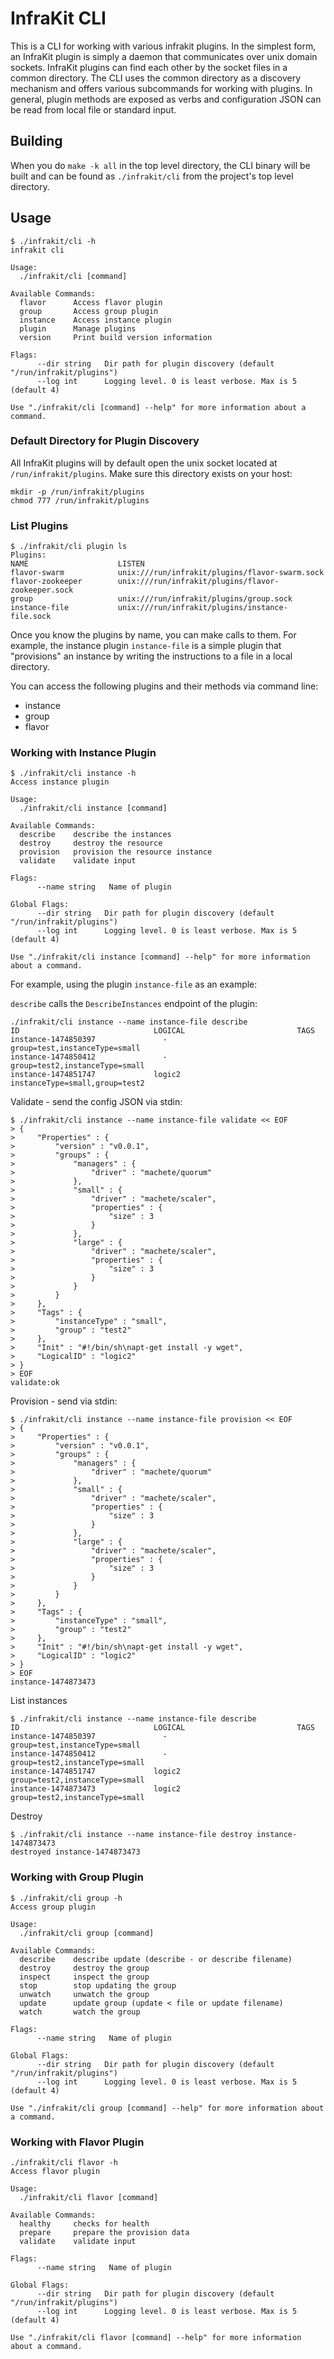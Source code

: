 InfraKit CLI
============

This is a CLI for working with various infrakit plugins.  In the simplest form, an InfraKit plugin
is simply a daemon that communicates over unix domain sockets.  InfraKit plugins can find each
other by the socket files in a common directory.  The CLI uses the common directory as a discovery
mechanism and offers various subcommands for working with plugins. In general, plugin methods are
exposed as verbs and configuration JSON can be read from local file or standard input.

## Building

When you do `make -k all` in the top level directory, the CLI binary will be built and can be
found as `./infrakit/cli` from the project's top level directory.

## Usage

```
$ ./infrakit/cli -h
infrakit cli

Usage:
  ./infrakit/cli [command]

Available Commands:
  flavor      Access flavor plugin
  group       Access group plugin
  instance    Access instance plugin
  plugin      Manage plugins
  version     Print build version information

Flags:
      --dir string   Dir path for plugin discovery (default "/run/infrakit/plugins")
      --log int      Logging level. 0 is least verbose. Max is 5 (default 4)

Use "./infrakit/cli [command] --help" for more information about a command.
```

### Default Directory for Plugin Discovery

All InfraKit plugins will by default open the unix socket located at `/run/infrakit/plugins`.
Make sure this directory exists on your host:

```
mkdir -p /run/infrakit/plugins
chmod 777 /run/infrakit/plugins
```

### List Plugins

```
$ ./infrakit/cli plugin ls
Plugins:
NAME                	LISTEN
flavor-swarm        	unix:///run/infrakit/plugins/flavor-swarm.sock
flavor-zookeeper    	unix:///run/infrakit/plugins/flavor-zookeeper.sock
group               	unix:///run/infrakit/plugins/group.sock
instance-file       	unix:///run/infrakit/plugins/instance-file.sock
```

Once you know the plugins by name, you can make calls to them.  For example, the instance plugin
`instance-file` is a simple plugin that "provisions" an instance by writing the instructions to
a file in a local directory.

You can access the following plugins and their methods via command line:

  + instance
  + group
  + flavor

### Working with Instance Plugin

```
$ ./infrakit/cli instance -h
Access instance plugin

Usage:
  ./infrakit/cli instance [command]

Available Commands:
  describe    describe the instances
  destroy     destroy the resource
  provision   provision the resource instance
  validate    validate input

Flags:
      --name string   Name of plugin

Global Flags:
      --dir string   Dir path for plugin discovery (default "/run/infrakit/plugins")
      --log int      Logging level. 0 is least verbose. Max is 5 (default 4)

Use "./infrakit/cli instance [command] --help" for more information about a command.
```

For example, using the plugin `instance-file` as an example:

`describe` calls the `DescribeInstances` endpoint of the plugin:

```
./infrakit/cli instance --name instance-file describe
ID                            	LOGICAL                       	TAGS
instance-1474850397           	  -                           	group=test,instanceType=small
instance-1474850412           	  -                           	group=test2,instanceType=small
instance-1474851747           	logic2                        	instanceType=small,group=test2
```

Validate - send the config JSON via stdin:

```
$ ./infrakit/cli instance --name instance-file validate << EOF
> {
>     "Properties" : {
>         "version" : "v0.0.1",
>         "groups" : {
>             "managers" : {
>                 "driver" : "machete/quorum"
>             },
>             "small" : {
>                 "driver" : "machete/scaler",
>                 "properties" : {
>                     "size" : 3
>                 }
>             },
>             "large" : {
>                 "driver" : "machete/scaler",
>                 "properties" : {
>                     "size" : 3
>                 }
>             }
>         }
>     },
>     "Tags" : {
>         "instanceType" : "small",
>         "group" : "test2"
>     },
>     "Init" : "#!/bin/sh\napt-get install -y wget",
>     "LogicalID" : "logic2"
> }
> EOF
validate:ok
```

Provision - send via stdin:

```
$ ./infrakit/cli instance --name instance-file provision << EOF
> {
>     "Properties" : {
>         "version" : "v0.0.1",
>         "groups" : {
>             "managers" : {
>                 "driver" : "machete/quorum"
>             },
>             "small" : {
>                 "driver" : "machete/scaler",
>                 "properties" : {
>                     "size" : 3
>                 }
>             },
>             "large" : {
>                 "driver" : "machete/scaler",
>                 "properties" : {
>                     "size" : 3
>                 }
>             }
>         }
>     },
>     "Tags" : {
>         "instanceType" : "small",
>         "group" : "test2"
>     },
>     "Init" : "#!/bin/sh\napt-get install -y wget",
>     "LogicalID" : "logic2"
> }
> EOF
instance-1474873473
```

List instances

```
$ ./infrakit/cli instance --name instance-file describe
ID                            	LOGICAL                       	TAGS
instance-1474850397           	  -                           	group=test,instanceType=small
instance-1474850412           	  -                           	group=test2,instanceType=small
instance-1474851747           	logic2                        	group=test2,instanceType=small
instance-1474873473           	logic2                        	group=test2,instanceType=small
```
Destroy

```
$ ./infrakit/cli instance --name instance-file destroy instance-1474873473
destroyed instance-1474873473
```

### Working with Group Plugin

```
$ ./infrakit/cli group -h
Access group plugin

Usage:
  ./infrakit/cli group [command]

Available Commands:
  describe    describe update (describe - or describe filename)
  destroy     destroy the group
  inspect     inspect the group
  stop        stop updating the group
  unwatch     unwatch the group
  update      update group (update < file or update filename)
  watch       watch the group

Flags:
      --name string   Name of plugin

Global Flags:
      --dir string   Dir path for plugin discovery (default "/run/infrakit/plugins")
      --log int      Logging level. 0 is least verbose. Max is 5 (default 4)

Use "./infrakit/cli group [command] --help" for more information about a command.
```

### Working with Flavor Plugin

```
./infrakit/cli flavor -h
Access flavor plugin

Usage:
  ./infrakit/cli flavor [command]

Available Commands:
  healthy     checks for health
  prepare     prepare the provision data
  validate    validate input

Flags:
      --name string   Name of plugin

Global Flags:
      --dir string   Dir path for plugin discovery (default "/run/infrakit/plugins")
      --log int      Logging level. 0 is least verbose. Max is 5 (default 4)

Use "./infrakit/cli flavor [command] --help" for more information about a command.
```
